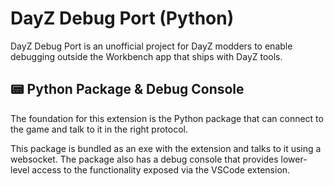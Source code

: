 # DayZ Debug Port (Python)

DayZ Debug Port is an unofficial project for DayZ modders to enable debugging outside the Workbench app that ships with DayZ tools.

## 📟 Python Package & Debug Console

The foundation for this extension is the Python package that can connect to the game and talk to it in the right protocol.

This package is bundled as an exe with the extension and talks to it using a websocket. The package also has a debug console that provides lower-level access to the functionality exposed via the VSCode extension.